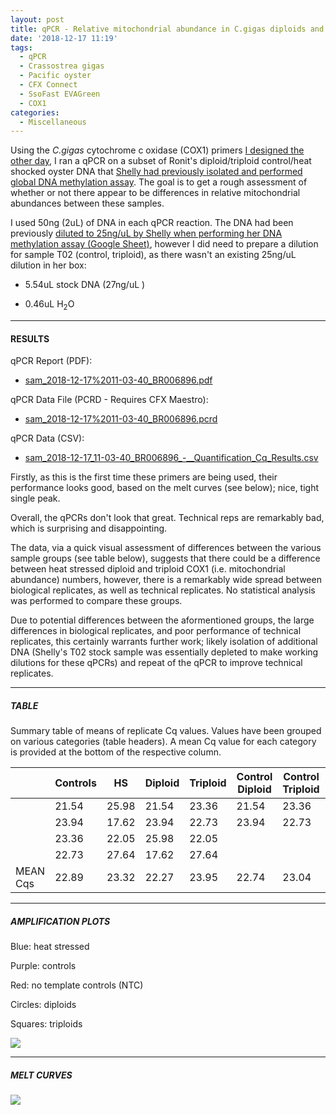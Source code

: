 ```yaml
---
layout: post
title: qPCR - Relative mitochondrial abundance in C.gigas diploids and triploids subjected to acute heat stress via COX1
date: '2018-12-17 11:19'
tags:
  - qPCR
  - Crassostrea gigas
  - Pacific oyster
  - CFX Connect
  - SsoFast EVAGreen
  - COX1
categories:
  - Miscellaneous
---
```

Using the _C.gigas_ cytochrome c oxidase (COX1) primers [I designed the other day](https://robertslab.github.io/sams-notebook/2018/12/11/Primer-Design-Gigas-COX1-using-Primer3.html), I ran a qPCR on a subset of Ronit's diploid/triploid control/heat shocked oyster DNA that [Shelly had previously isolated and performed global DNA methylation assay](https://shellytrigg.github.io/12th-post/). The goal is to get a rough assessment of whether or not there appear to be differences in relative mitochondrial abundances between these samples.

I used 50ng (2uL) of DNA in each qPCR reaction. The DNA had been previously [diluted to 25ng/uL by Shelly when performing her DNA methylation assay (Google Sheet)](https://docs.google.com/spreadsheets/d/1t_Z4entkvU5W_z_m6xlGimbOnNGMB_O9avqDgDWt6Xs/edit#gid=0), however I did need to prepare a dilution for sample T02 (control, triploid), as there wasn't an existing 25ng/uL dilution in her box:

- 5.54uL stock DNA (27ng/uL )

- 0.46uL H<sub>2</sub>O


---

#### RESULTS

qPCR Report (PDF):

- [sam_2018-12-17%2011-03-40_BR006896.pdf](http://owl.fish.washington.edu/Athaliana/qPCR_data/qPCR_reports/sam_2018-12-17%2011-03-40_BR006896.pdf)

qPCR Data File (PCRD - Requires CFX Maestro):

- [sam_2018-12-17%2011-03-40_BR006896.pcrd](http://owl.fish.washington.edu/scaphapoda/qPCR_data/cfx_connect_data/sam_2018-12-17%2011-03-40_BR006896.pcrd)

qPCR Data (CSV):

- [sam_2018-12-17_11-03-40_BR006896_-__Quantification_Cq_Results.csv](http://owl.fish.washington.edu/Athaliana/qPCR_data/sam_2018-12-17_11-03-40_BR006896_-__Quantification_Cq_Results.csv)


Firstly, as this is the first time these primers are being used, their performance looks good, based on the melt curves (see below); nice, tight single peak.

Overall, the qPCRs don't look that great. Technical reps are remarkably bad, which is surprising and disappointing.

The data, via a quick visual assessment of differences between the various sample groups (see table below), suggests that there could be a difference between heat stressed diploid and triploid COX1 (i.e. mitochondrial abundance) numbers, however, there is a remarkably wide spread between biological replicates, as well as technical replicates. No statistical analysis was performed to compare these groups. 

Due to potential differences between the aformentioned groups, the large differences in biological replicates, and poor performance of technical replicates, this certainly warrants further work; likely isolation of additional DNA (Shelly's T02 stock sample was essentially depleted to make working dilutions for these qPCRs) and repeat of the qPCR to improve technical replicates.

---

##### TABLE

Summary table of means of replicate Cq values. Values have been grouped on various categories (table headers). A mean Cq value for each category is provided at the bottom of the respective column.

|          | Controls | HS    | Diploid | Triploid | Control Diploid | Control Triploid | HS diploid | HS triploid |
|----------|----------|-------|---------|----------|-----------------|------------------|------------|-------------|
|          | 21.54    | 25.98 | 21.54   | 23.36    | 21.54           | 23.36            | 25.98      | 22.05       |
|          | 23.94    | 17.62 | 23.94   | 22.73    | 23.94           | 22.73            | 17.62      | 27.64       |
|          | 23.36    | 22.05 | 25.98   | 22.05    |                 |                  |            |             |
|          | 22.73    | 27.64 | 17.62   | 27.64    |                 |                  |            |             |
| MEAN Cqs | 22.89    | 23.32 | 22.27   | 23.95    | 22.74           | 23.04            | 21.80      | 24.85       |

---

##### AMPLIFICATION PLOTS

Blue: heat stressed

Purple: controls

Red: no template controls (NTC)

Circles: diploids

Squares: triploids


![](http://owl.fish.washington.edu/Athaliana/qPCR_data/sam_2018-12-17_11-03-40_amp_plots.png)

---

##### MELT CURVES

![](http://owl.fish.washington.edu/Athaliana/qPCR_data/sam_2018-12-17_11-03-40_melt_plots.png)
